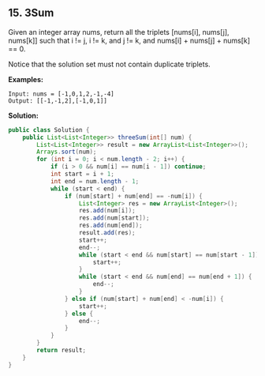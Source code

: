 ## 15. 3Sum

Given an integer array nums, return all the triplets [nums[i], nums[j], nums[k]] such that i != j, i != k, and j != k, and nums[i] + nums[j] + nums[k] == 0.

Notice that the solution set must not contain duplicate triplets.

**Examples:** 

```
Input: nums = [-1,0,1,2,-1,-4]
Output: [[-1,-1,2],[-1,0,1]]
```

**Solution:**

```java
public class Solution {
    public List<List<Integer>> threeSum(int[] num) {
        List<List<Integer>> result = new ArrayList<List<Integer>>();
        Arrays.sort(num);
        for (int i = 0; i < num.length - 2; i++) {
            if (i > 0 && num[i] == num[i - 1]) continue;
            int start = i + 1;
            int end = num.length - 1;
            while (start < end) {
                if (num[start] + num[end] == -num[i]) {
                    List<Integer> res = new ArrayList<Integer>();
                    res.add(num[i]);
                    res.add(num[start]);
                    res.add(num[end]);
                    result.add(res);
                    start++;
                    end--;
                    while (start < end && num[start] == num[start - 1]) {
                        start++;
                    }
                    while (start < end && num[end] == num[end + 1]) {
                        end--;
                    }
                } else if (num[start] + num[end] < -num[i]) {
                    start++;
                } else {
                    end--;
                }
            }
        }
        return result;
    }
}
```